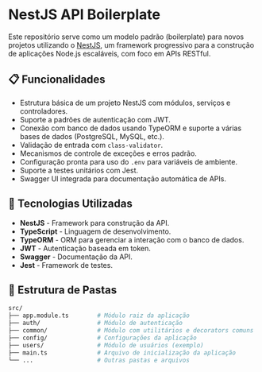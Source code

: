 # NestJS API Boilerplate

Este repositório serve como um modelo padrão (boilerplate) para novos projetos utilizando o [NestJS](https://nestjs.com/), um framework progressivo para a construção de aplicações Node.js escaláveis, com foco em APIs RESTful.

## 📋 Funcionalidades

- Estrutura básica de um projeto NestJS com módulos, serviços e controladores.
- Suporte a padrões de autenticação com JWT.
- Conexão com banco de dados usando TypeORM e suporte a várias bases de dados (PostgreSQL, MySQL, etc.).
- Validação de entrada com `class-validator`.
- Mecanismos de controle de exceções e erros padrão.
- Configuração pronta para uso do `.env` para variáveis de ambiente.
- Suporte a testes unitários com Jest.
- Swagger UI integrada para documentação automática de APIs.
  
## 🚀 Tecnologias Utilizadas

- **NestJS** - Framework para construção da API.
- **TypeScript** - Linguagem de desenvolvimento.
- **TypeORM** - ORM para gerenciar a interação com o banco de dados.
- **JWT** - Autenticação baseada em token.
- **Swagger** - Documentação da API.
- **Jest** - Framework de testes.

## 📁 Estrutura de Pastas

```bash
src/
├── app.module.ts        # Módulo raiz da aplicação
├── auth/                # Módulo de autenticação
├── common/              # Módulo com utilitários e decorators comuns
├── config/              # Configurações da aplicação
├── users/               # Módulo de usuários (exemplo)
├── main.ts              # Arquivo de inicialização da aplicação
└── ...                  # Outras pastas e arquivos
